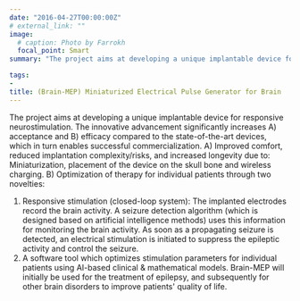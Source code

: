 ```yaml
---
date: "2016-04-27T00:00:00Z"
# external_link: ""
image:
  # caption: Photo by Farrokh
  focal_point: Smart
summary: "The project aims at developing a unique implantable device for responsive neurostimulation."

tags:
- 
title: (Brain-MEP) Miniaturized Electrical Pulse Generator for Brain
---
```

The project aims at developing a unique implantable device for responsive neurostimulation. The innovative advancement significantly increases A) acceptance and B) efficacy compared to the state-of-the-art devices, which in turn enables successful commercialization.
A)	Improved comfort, reduced implantation complexity/risks, and increased longevity due to: Miniaturization, placement of the device on the skull bone and wireless charging.
B)	Optimization of therapy for individual patients through two novelties: 
1. Responsive stimulation (closed-loop system): The implanted electrodes record the brain activity. A seizure detection algorithm (which is designed based on artificial intelligence methods) uses this information for monitoring the brain activity. As soon as a propagating seizure is detected, an electrical stimulation is initiated to suppress the epileptic activity and control the seizure. 
2. A software tool which optimizes stimulation parameters for individual patients using AI-based clinical & mathematical models.
Brain-MEP will initially be used for the treatment of epilepsy, and subsequently for other brain disorders to improve patients' quality of life.